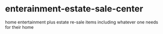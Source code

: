 enterainment-estate-sale-center
===============================

home entertainment  plus estate re-sale items including whatever one needs for their home

